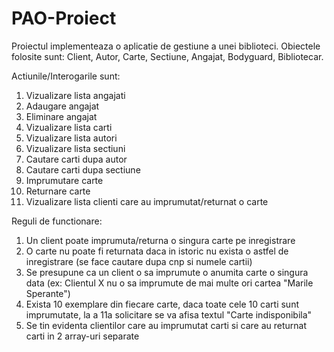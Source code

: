 # PAO-Proiect
Proiectul implementeaza o aplicatie de gestiune a unei biblioteci.
Obiectele folosite sunt: Client, Autor, Carte, Sectiune, Angajat, Bodyguard, Bibliotecar.

Actiunile/Interogarile sunt:
1. Vizualizare lista angajati
2. Adaugare angajat
3. Eliminare angajat
4. Vizualizare lista carti
5. Vizualizare lista autori
6. Vizualizare lista sectiuni
7. Cautare carti dupa autor
8. Cautare carti dupa sectiune
9. Imprumutare carte
10. Returnare carte
11. Vizualizare lista clienti care au imprumutat/returnat o carte

Reguli de functionare:
1. Un client poate imprumuta/returna o singura carte pe inregistrare
2. O carte nu poate fi returnata daca in istoric nu exista o astfel de inregistrare (se face cautare dupa cnp si numele cartii)
3. Se presupune ca un client o sa imprumute o anumita carte o singura data (ex: Clientul X nu o sa imprumute de mai multe ori cartea "Marile Sperante")
4. Exista 10 exemplare din fiecare carte, daca toate cele 10 carti sunt imprumutate, la a 11a solicitare se va afisa textul "Carte indisponibila"
5. Se tin evidenta clientilor care au imprumutat carti si care au returnat carti in 2 array-uri separate
